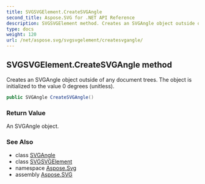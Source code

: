 ```yaml
---
title: SVGSVGElement.CreateSVGAngle
second_title: Aspose.SVG for .NET API Reference
description: SVGSVGElement method. Creates an SVGAngle object outside of any document trees. The object is initialized to the value 0 degrees unitless
type: docs
weight: 120
url: /net/aspose.svg/svgsvgelement/createsvgangle/
---
```

## SVGSVGElement.CreateSVGAngle method

Creates an SVGAngle object outside of any document trees. The object is initialized to the value 0 degrees (unitless).

```csharp
public SVGAngle CreateSVGAngle()
```

### Return Value

An SVGAngle object.

### See Also

* class [SVGAngle](../../../aspose.svg.datatypes/svgangle/)
* class [SVGSVGElement](../)
* namespace [Aspose.Svg](../../../aspose.svg/)
* assembly [Aspose.SVG](../../../)

